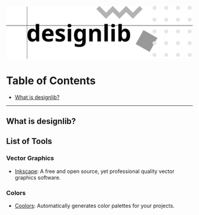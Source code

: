 ![design lib](./assets/designlib.svg)

# Table of Contents
* [What is designlib?](#what-is-designlib)
---

## What is designlib?


## List of Tools

### Vector Graphics
* [Inkscape](https://inkscape.org): A free and open source, yet professional quality vector graphics software.

### Colors
* [Coolors](https://coolors.co/): Automatically generates color palettes for your projects.
